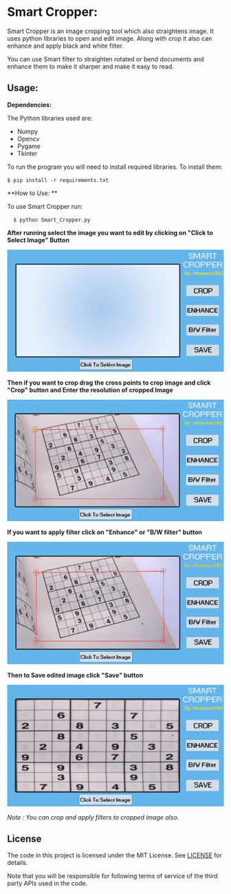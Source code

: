 # Smart Cropper:


Smart Cropper is an image cropping tool which also straightens image. It uses python libraries to open and edit image. Along with crop it also can enhance and apply black and white filter.

You can use Smart filter to straighten rotated or bend documents and enhance them to make it sharper and make it easy to read.

## Usage: 

**Dependencies:**

The Python libraries used are:


  * Numpy
  * Opencv
  * Pygame
  * Tkinter

To run the program you will need to install required libraries. To install them:

	$ pip install -r requirements.txt


**How to Use: **

To use Smart Cropper run:

	  $ python Smart_Cropper.py


__After running select the image you want to edit by clicking on "Click to Select Image" Button__

   

   

![Select Image](Video/select.gif)





__Then if you want to crop drag the cross points to crop image and click "Crop" button and Enter the resolution of cropped Image__

![Crop Image](Video/cropping.gif)



__If you want to apply filter click on "Enhance" or "B/W filter" button__

![Filter Image](Video/filter.gif)



__Then to Save edited image click "Save" button__

![Save Image](Video/save.gif)


 _Note : You can crop and apply filters to cropped image also._
  
  
## License

The code in this project is licensed under the MIT License. See [LICENSE](LICENSE) for details.

Note that you will be responsible for following terms of service of the third party APIs used in the code. 

